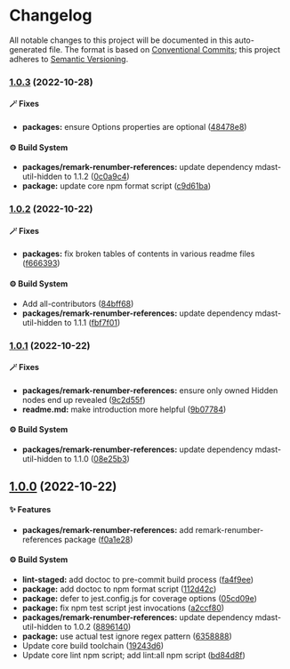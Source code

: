 # Changelog

All notable changes to this project will be documented in this auto-generated
file. The format is based on [Conventional Commits][1]; this project adheres to
[Semantic Versioning][2].

### [1.0.3][3] (2022-10-28)

#### 🪄 Fixes

- **packages:** ensure Options properties are optional ([48478e8][4])

#### ⚙️ Build System

- **packages/remark-renumber-references:** update dependency mdast-util-hidden
  to 1.1.2 ([0c0a9c4][5])
- **package:** update core npm format script ([c9d61ba][6])

### [1.0.2][7] (2022-10-22)

#### 🪄 Fixes

- **packages:** fix broken tables of contents in various readme files
  ([f666393][8])

#### ⚙️ Build System

- Add all-contributors ([84bff68][9])
- **packages/remark-renumber-references:** update dependency mdast-util-hidden
  to 1.1.1 ([fbf7f01][10])

### [1.0.1][11] (2022-10-22)

#### 🪄 Fixes

- **packages/remark-renumber-references:** ensure only owned Hidden nodes end up
  revealed ([9c2d55f][12])
- **readme.md:** make introduction more helpful ([9b07784][13])

#### ⚙️ Build System

- **packages/remark-renumber-references:** update dependency mdast-util-hidden
  to 1.1.0 ([08e25b3][14])

## [1.0.0][15] (2022-10-22)

#### ✨ Features

- **packages/remark-renumber-references:** add remark-renumber-references
  package ([f0a1e28][16])

#### ⚙️ Build System

- **lint-staged:** add doctoc to pre-commit build process ([fa4f9ee][17])
- **package:** add doctoc to npm format script ([112d42c][18])
- **package:** defer to jest.config.js for coverage options ([05cd09e][19])
- **package:** fix npm test script jest invocations ([a2ccf80][20])
- **packages/remark-renumber-references:** update dependency mdast-util-hidden
  to 1.0.2 ([8896140][21])
- **package:** use actual test ignore regex pattern ([6358888][22])
- Update core build toolchain ([19243d6][23])
- Update core lint npm script; add lint:all npm script ([bd84d8f][24])

[1]: https://conventionalcommits.org
[2]: https://semver.org
[3]:
  https://github.com/Xunnamius/unified-utils/compare/remark-renumber-references@1.0.2...remark-renumber-references@1.0.3
[4]:
  https://github.com/Xunnamius/unified-utils/commit/48478e8ea592171aadc86fe719310b50a2e6007e
[5]:
  https://github.com/Xunnamius/unified-utils/commit/0c0a9c46e22db310692202cd03fb6e56ac9b7206
[6]:
  https://github.com/Xunnamius/unified-utils/commit/c9d61bacbd52bc76b05abd3426474bf0176c3cd9
[7]:
  https://github.com/Xunnamius/unified-utils/compare/remark-renumber-references@1.0.1...remark-renumber-references@1.0.2
[8]:
  https://github.com/Xunnamius/unified-utils/commit/f6663933fe4a7d577956527efe752e18607262ba
[9]:
  https://github.com/Xunnamius/unified-utils/commit/84bff68339c7a742c104c0f2545fe62b28c8b473
[10]:
  https://github.com/Xunnamius/unified-utils/commit/fbf7f01de7ab7a9d4874ff6f57534c60394d82cb
[11]:
  https://github.com/Xunnamius/unified-utils/compare/remark-renumber-references@1.0.0...remark-renumber-references@1.0.1
[12]:
  https://github.com/Xunnamius/unified-utils/commit/9c2d55fb8055d70cc5fad3bdfce9872fa172acff
[13]:
  https://github.com/Xunnamius/unified-utils/commit/9b0778444b6cba8bc64e24521fbf7a669bc23bc6
[14]:
  https://github.com/Xunnamius/unified-utils/commit/08e25b33f42ca30d2410777570e6b6711d243d75
[15]:
  https://github.com/Xunnamius/unified-utils/compare/05cd09e0cf13f18fa56f6156516bcf546b1238e6...remark-renumber-references@1.0.0
[16]:
  https://github.com/Xunnamius/unified-utils/commit/f0a1e28a31e019f0feec5275f8a95e2ce981e845
[17]:
  https://github.com/Xunnamius/unified-utils/commit/fa4f9ee3f9cd922875cf077f6d8b74105f0ba55e
[18]:
  https://github.com/Xunnamius/unified-utils/commit/112d42c6999f758ff618f4e116eb7cf38c09f77c
[19]:
  https://github.com/Xunnamius/unified-utils/commit/05cd09e0cf13f18fa56f6156516bcf546b1238e6
[20]:
  https://github.com/Xunnamius/unified-utils/commit/a2ccf801276c84e54d3fc1afaad574f78408d86f
[21]:
  https://github.com/Xunnamius/unified-utils/commit/88961407d21fc2f4e1f9714bfbbbebe6de9357fb
[22]:
  https://github.com/Xunnamius/unified-utils/commit/63588887a7377f3ee7488b19c87f1f2bf1faa811
[23]:
  https://github.com/Xunnamius/unified-utils/commit/19243d623ba14cfd629c5e4632e6a75de508592b
[24]:
  https://github.com/Xunnamius/unified-utils/commit/bd84d8fc1fb5c4d1828a16a47214a6730f34899a
